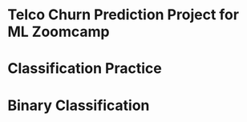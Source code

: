 # Telco Churn Prediction Project for ML Zoomcamp

# Classification Practice

# Binary Classification